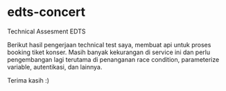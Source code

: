 # edts-concert
Technical Assesment EDTS

Berikut hasil pengerjaan technical test saya, membuat api untuk proses booking tiket konser.
Masih banyak kekurangan di service ini dan perlu pengembangan lagi terutama di penanganan race condition, parameterize variable, autentikasi, dan lainnya.

Terima kasih :)
